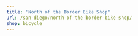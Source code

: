 ```yaml
---
title: "North of the Border Bike Shop"
url: /san-diego/north-of-the-border-bike-shop/
shop: bicycle
---
```

